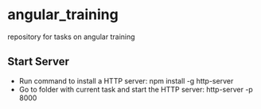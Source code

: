 # angular_training
repository for tasks on angular training

## Start Server
* Run command to install a HTTP server: npm install -g http-server
* Go to folder with current task and start the HTTP server: http-server -p 8000
